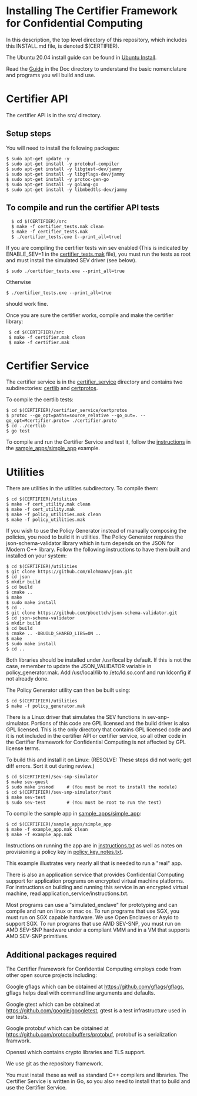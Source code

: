 Installing The Certifier Framework for Confidential Computing 
=============================================================

In this description, the top level directory of this repository,
which includes this INSTALL.md file, is denoted $(CERTIFIER).

The Ubuntu 20.04 install guide can be found in
[Ubuntu Install](./Doc/install-certifier-Ubuntu-20.04.md).

Read the [Guide](Doc/Guide.pdf) in the Doc directory to understand the
basic nomenclature and programs you will build and use.


# Certifier API

The certifier API is in the src/ directory.

## Setup steps

You will need to install the following packages:

```shell
$ sudo apt-get update -y
$ sudo apt-get install -y protobuf-compiler
$ sudo apt-get install -y libgtest-dev/jammy
$ sudo apt-get install -y libgflags-dev/jammy
$ sudo apt-get install -y protoc-gen-go
$ sudo apt-get install -y golang-go
$ sudo apt-get install -y libmbedtls-dev/jammy
```

## To compile and run the certifier API tests

```shell
  $ cd $(CERTIFIER)/src
  $ make -f certifier_tests.mak clean
  $ make -f certifier_tests.mak
  $ ./certifier_tests.exe [--print_all=true]
```
If you are compiling the certifier tests win sev enabled (This is
indicated by ENABLE_SEV=1 in the [certifier_tests.mak](src/certifier_tests.mak) file),
you must run the tests as root and must install the simulated SEV driver (see
below).

```shell
$ sudo ./certifier_tests.exe --print_all=true
```

Otherwise

```shell
$ ./certifier_tests.exe --print_all=true
```

should work fine.

Once you are sure the certifier works, compile and make the certifier library:

```shell
 $ cd $(CERTIFIER)/src
 $ make -f certifier.mak clean
 $ make -f certifier.mak
```

# Certifier Service

The certifier service is in the [certifier_service](./certifier_service/) directory
and contains two subdirectories: [certlib](./certifier_service/certlib/) and
[certprotos](./certifier_service/certprotos/).

To compile the certlib tests:

  ```shell
  $ cd $(CERTIFIER)/certifier_service/certprotos
  $ protoc --go_opt=paths=source_relative --go_out=. --go_opt=Mcertifier.proto= ./certifier.proto
  $ cd ../certlib
  $ go test
```
To compile and run the Certifier Service and test it, follow
the [instructions](./sample_apps/simple_app/instructions.txt)
in the [sample_apps/simple_app](./sample_apps/simple_app/) example.


# Utilities

There are utilities in the utilities subdirectory.  To compile them:

```shell
$ cd $(CERTIFIER)/utilities
$ make -f cert_utility.mak clean
$ make -f cert_utility.mak
$ make -f policy_utilities.mak clean
$ make -f policy_utilities.mak
```

If you wish to use the Policy Generator instead of manually composing the
policies, you need to build it in utilities. The Policy Generator requires the
json-schema-validator library which in turn depends on the JSON for Modern C++
library. Follow the following instructions to have them built and installed on
your system:

```shell
$ cd $(CERTIFIER)/utilities
$ git clone https://github.com/nlohmann/json.git
$ cd json
$ mkdir build
$ cd build
$ cmake ..
$ make
$ sudo make install
$ cd ..
$ git clone https://github.com/pboettch/json-schema-validator.git
$ cd json-schema-validator
$ mkdir build
$ cd build
$ cmake .. -DBUILD_SHARED_LIBS=ON ..
$ make
$ sudo make install
$ cd ..
```

Both libraries should be installed under /usr/local by default. If this is not
the case, remember to update the JSON_VALIDATOR variable in
policy_generator.mak. Add /usr/local/lib to /etc/ld.so.conf and run ldconfig if
not already done.

The Policy Generator utility can then be built using:

```shell
$ cd $(CERTIFIER)/utilities
$ make -f policy_generator.mak
```

There is a Linux driver that simulates the SEV functions in sev-snp-simulator.
Portions of this code are GPL licensed and the build driver is also GPL licensed.
This is the only directory that contains GPL licensed code and it is not included in
the certifier API or certifier service, so all other code in the Certifier Framework
for Confidential Computing is not affected by GPL license terms.

To build this and install it on Linux: (RESOLVE: These steps did not work; got diff errors. Sort it out during review.)

```shell
$ cd $(CERTIFIER)/sev-snp-simulator
$ make sev-guest
$ sudo make insmod     # (You must be root to install the module)
$ cd $(CERTIFIER)/sev-snp-simulator/test
$ make sev-test
$ sudo sev-test        # (You must be root to run the test)
```

To compile the sample app in [sample_apps/simple_app](sample_apps/simple_app/):

```shell
$ cd $(CERTIFIER)/sample_apps/simple_app
$ make -f example_app.mak clean
$ make -f example_app.mak
```

Instructions on running the app are in
[instructions.txt](./sample_apps/simple_app/instructions.txt)
as well as notes on provisioning a policy key in
[policy_key_notes.txt](./sample_apps/simple_app/policy_key_notes.txt).

This example illustrates very nearly all that is needed to run a "real" app.

There is also an application service that provides Confidential Computing
support for application programs on encrypted virtual machine platforms.
For instructions on building and running this service in an encrypted
virtual machine, read application_service/instructions.txt.

Most programs can use a "simulated_enclave" for prototyping and can compile
and run on linux or mac os.  To run programs that use SGX, you must run on
SGX capable hardware.  We use Open Enclaves or Asylo to support SGX.
To run programs that use AMD SEV-SNP, you must run on AMD SEV-SNP hardware
under a compliant VMM and in a VM that supports AMD SEV-SNP primitives.


Additional packages required
----------------------------

The Certifier Framework for Confidential Computing employs code from other open
source projects including:

Google gflags which can be obtained at https://github.com/gflags/gflags,
  gflags helps deal with command line arguments and defaults.

Google gtest which can be obtained at https://github.com/google/googletest,
  gtest is a test infrastructure used in our tests.

Google protobuf which can be obtained at https://github.com/protocolbuffers/protobuf,
  protobuf is a serialization framwork.

Openssl which contains crypto libraries and TLS support.

We use git as the repository framework.

You must install these as well as standard C++ compilers and libraries.  The
Certifier Service is written in Go, so you also need to install that to build and use
the Certifier Service.

